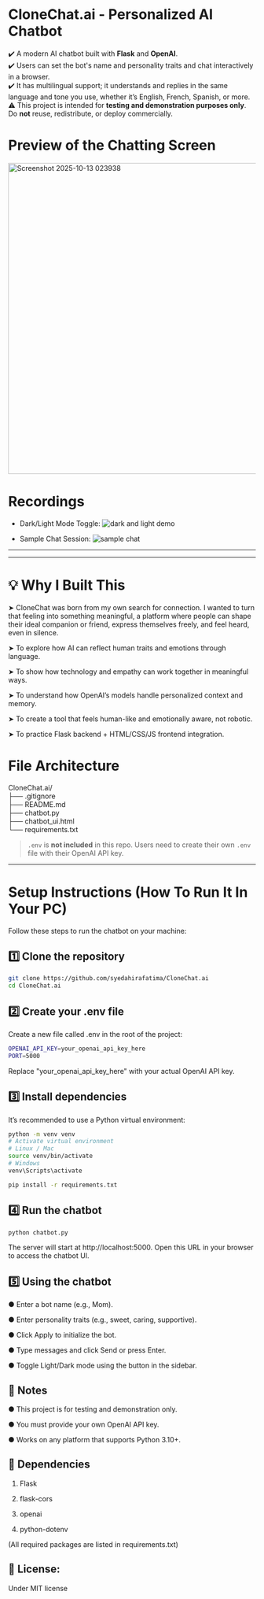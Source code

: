 # CloneChat.ai - Personalized AI Chatbot

✔️ A modern AI chatbot built with **Flask** and **OpenAI**. <br>
✔️ Users can set the bot's name and personality traits and chat interactively in a browser. <br> 
✔️ It has multilingual support; it understands and replies in the same language and tone you use, whether it’s English, French, Spanish, or more.<br> 
⚠️ This project is intended for **testing and demonstration purposes only**. Do **not** reuse, redistribute, or deploy commercially.


# Preview of the Chatting Screen
<img width="828" height="632" alt="Screenshot 2025-10-13 023938" src="https://github.com/user-attachments/assets/d495f3c2-e976-47fe-b518-5e5f5d09757f" />



# Recordings
- Dark/Light Mode Toggle: 
![dark and light demo](https://github.com/user-attachments/assets/8b9c3bed-88a5-4288-a636-963bc15af642)


- Sample Chat Session: 
![sample chat](https://github.com/user-attachments/assets/aef99cab-5414-4d8e-b69d-450d1a735d28)



---
---

# 💡 Why I Built This
➤ CloneChat was born from my own search for connection. I wanted to turn that feeling into something meaningful, a platform where people can shape their ideal companion or friend, express themselves freely, and feel heard, even in silence.<br> 

➤ To explore how AI can reflect human traits and emotions through language.

➤ To show how technology and empathy can work together in meaningful ways.

➤ To understand how OpenAI’s models handle personalized context and memory.

➤ To create a tool that feels human-like and emotionally aware, not robotic.

➤ To practice Flask backend + HTML/CSS/JS frontend integration.

# File Architecture
CloneChat.ai/<br>
├── .gitignore<br>
├── README.md<br>
├── chatbot.py<br>
├── chatbot_ui.html<br>
└── requirements.txt<br>

> `.env` is **not included** in this repo. Users need to create their own `.env` file with their OpenAI API key.

---

# Setup Instructions (How To Run It In Your PC)

Follow these steps to run the chatbot on your machine:

## 1️⃣ Clone the repository
```bash
git clone https://github.com/syedahirafatima/CloneChat.ai
cd CloneChat.ai
```
## 2️⃣ Create your .env file
Create a new file called .env in the root of the project:
```bash
OPENAI_API_KEY=your_openai_api_key_here
PORT=5000
```
Replace "your_openai_api_key_here" with your actual OpenAI API key.

## 3️⃣ Install dependencies
It’s recommended to use a Python virtual environment:
```bash
python -m venv venv
# Activate virtual environment
# Linux / Mac
source venv/bin/activate
# Windows
venv\Scripts\activate

pip install -r requirements.txt
```


## 4️⃣ Run the chatbot
```bash
python chatbot.py
```
The server will start at http://localhost:5000.
Open this URL in your browser to access the chatbot UI.


## 5️⃣ Using the chatbot
● Enter a bot name (e.g., Mom).<br>

● Enter personality traits (e.g., sweet, caring, supportive).<br>

● Click Apply to initialize the bot.<br>

● Type messages and click Send or press Enter.<br>

● Toggle Light/Dark mode using the button in the sidebar.<br>

## 📌 Notes

● This project is for testing and demonstration only.

● You must provide your own OpenAI API key.

● Works on any platform that supports Python 3.10+.

## 📌 Dependencies

1. Flask

2. flask-cors

3. openai

4. python-dotenv

(All required packages are listed in requirements.txt)

## 📌 License:
Under MIT license




